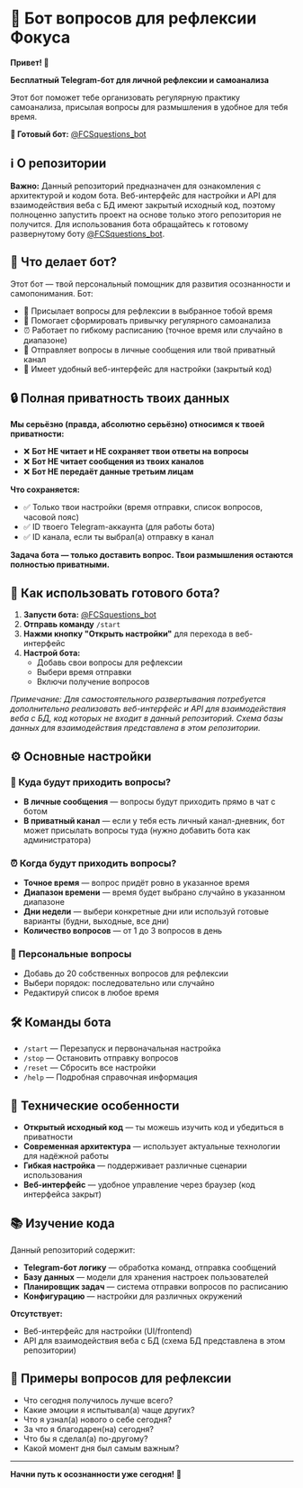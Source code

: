 # 🤖 Бот вопросов для рефлексии Фокуса

**Привет! 👋**

**Бесплатный Telegram-бот для личной рефлексии и самоанализа**

Этот бот поможет тебе организовать регулярную практику самоанализа, присылая вопросы для размышления в удобное для тебя время.

**🚀 Готовый бот:** [@FCSquestions_bot](https://t.me/FCSquestions_bot)

## ℹ️ О репозитории

**Важно:** Данный репозиторий предназначен для ознакомления с архитектурой и кодом бота. Веб-интерфейс для настройки и API для взаимодействия веба с БД имеют закрытый исходный код, поэтому полноценно запустить проект на основе только этого репозитория не получится. Для использования бота обращайтесь к готовому развернутому боту [@FCSquestions_bot](https://t.me/FCSquestions_bot).

## 🌟 Что делает бот?

Этот бот — твой персональный помощник для развития осознанности и самопонимания. Бот:

- 📝 Присылает вопросы для рефлексии в выбранное тобой время
- 🎯 Помогает сформировать привычку регулярного самоанализа
- ⏰ Работает по гибкому расписанию (точное время или случайно в диапазоне)
- 📱 Отправляет вопросы в личные сообщения или твой приватный канал
- 🎨 Имеет удобный веб-интерфейс для настройки (закрытый код)

## 🔒 Полная приватность твоих данных

**Мы серьёзно (правда, абсолютно серьёзно) относимся к твоей приватности:**

- ❌ **Бот НЕ читает и НЕ сохраняет твои ответы на вопросы**
- ❌ **Бот НЕ читает сообщения из твоих каналов**
- ❌ **Бот НЕ передаёт данные третьим лицам**

**Что сохраняется:**
- ✅ Только твои настройки (время отправки, список вопросов, часовой пояс)
- ✅ ID твоего Telegram-аккаунта (для работы бота)
- ✅ ID канала, если ты выбрал(а) отправку в канал

**Задача бота — только доставить вопрос. Твои размышления остаются полностью приватными.**

## 🚀 Как использовать готового бота?

1. **Запусти бота:** [@FCSquestions_bot](https://t.me/FCSquestions_bot)
2. **Отправь команду** `/start`
3. **Нажми кнопку "Открыть настройки"** для перехода в веб-интерфейс
4. **Настрой бота:**
   - Добавь свои вопросы для рефлексии
   - Выбери время отправки
   - Включи получение вопросов

*Примечание: Для самостоятельного развертывания потребуется дополнительно реализовать веб-интерфейс и API для взаимодействия веба с БД, код которых не входит в данный репозиторий. Схема базы данных для взаимодействия представлена в этом репозитории.*

## ⚙️ Основные настройки

### 📍 Куда будут приходить вопросы?
- **В личные сообщения** — вопросы будут приходить прямо в чат с ботом
- **В приватный канал** — если у тебя есть личный канал-дневник, бот может присылать вопросы туда (нужно добавить бота как администратора)

### ⏰ Когда будут приходить вопросы?
- **Точное время** — вопрос придёт ровно в указанное время
- **Диапазон времени** — время будет выбрано случайно в указанном диапазоне
- **Дни недели** — выбери конкретные дни или используй готовые варианты (будни, выходные, все дни)
- **Количество вопросов** — от 1 до 3 вопросов в день

### 📝 Персональные вопросы
- Добавь до 20 собственных вопросов для рефлексии
- Выбери порядок: последовательно или случайно
- Редактируй список в любое время

## 🛠 Команды бота

- `/start` — Перезапуск и первоначальная настройка
- `/stop` — Остановить отправку вопросов
- `/reset` — Сбросить все настройки
- `/help` — Подробная справочная информация

## 🔧 Технические особенности

- **Открытый исходный код** — ты можешь изучить код и убедиться в приватности
- **Современная архитектура** — использует актуальные технологии для надёжной работы
- **Гибкая настройка** — поддерживает различные сценарии использования
- **Веб-интерфейс** — удобное управление через браузер (код интерфейса закрыт)

## 📚 Изучение кода

Данный репозиторий содержит:
- **Telegram-бот логику** — обработка команд, отправка сообщений
- **Базу данных** — модели для хранения настроек пользователей
- **Планировщик задач** — система отправки вопросов по расписанию
- **Конфигурацию** — настройки для различных окружений

**Отсутствует:**
- Веб-интерфейс для настройки (UI/frontend)
- API для взаимодействия веба с БД (схема БД представлена в этом репозитории)

## 📖 Примеры вопросов для рефлексии

- Что сегодня получилось лучше всего?
- Какие эмоции я испытывал(а) чаще других?
- Что я узнал(а) нового о себе сегодня?
- За что я благодарен(на) сегодня?
- Что бы я сделал(а) по-другому?
- Какой момент дня был самым важным?

---

**Начни путь к осознанности уже сегодня! 🌱**
